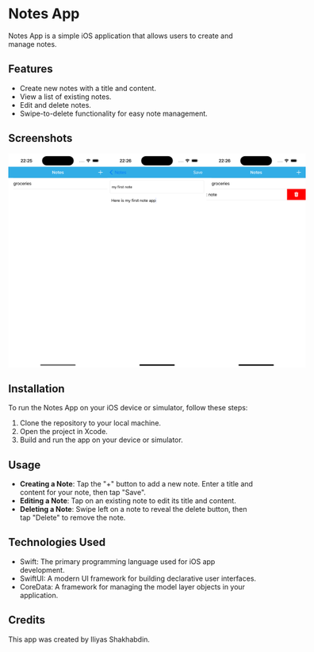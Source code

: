 # Notes App

Notes App is a simple iOS application that allows users to create and manage notes.

## Features

- Create new notes with a title and content.
- View a list of existing notes.
- Edit and delete notes.
- Swipe-to-delete functionality for easy note management.

## Screenshots
<div style="display: flex;">
    <img src="Screenshots/Screenshot1.png" alt="Screenshot 1" width="200" />
    <img src="Screenshots/Screenshot2.png" alt="Screenshot 2" width="200" />
    <img src="Screenshots/Screenshot3.png" alt="Screenshot 3" width="200" />
</div>

## Installation

To run the Notes App on your iOS device or simulator, follow these steps:

1. Clone the repository to your local machine.
2. Open the project in Xcode.
3. Build and run the app on your device or simulator.

## Usage

- **Creating a Note**: Tap the "+" button to add a new note. Enter a title and content for your note, then tap "Save".
- **Editing a Note**: Tap on an existing note to edit its title and content.
- **Deleting a Note**: Swipe left on a note to reveal the delete button, then tap "Delete" to remove the note.

## Technologies Used

- Swift: The primary programming language used for iOS app development.
- SwiftUI: A modern UI framework for building declarative user interfaces.
- CoreData: A framework for managing the model layer objects in your application.

## Credits

This app was created by Iliyas Shakhabdin.
